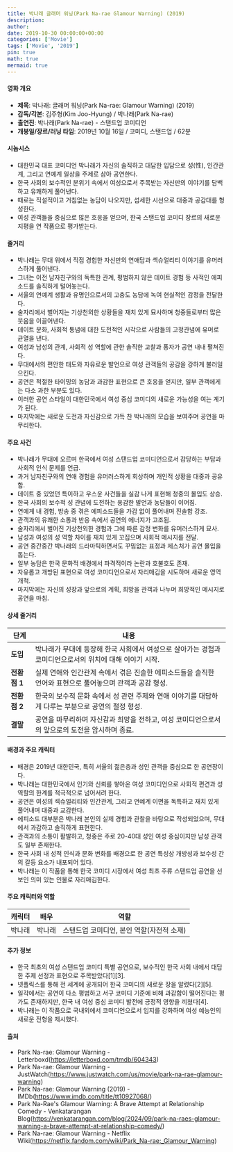 ```yaml
---
title: 박나래 글래머 워닝(Park Na-rae Glamour Warning) (2019)
description: 
author: 
date: 2019-10-30 00:00:00+00:00
categories: ['Movie']
tags: ['Movie', '2019']
pin: true
math: true
mermaid: true
---
```

#### 영화 개요

- **제목**: 박나래: 글래머 워닝(Park Na-rae: Glamour Warning) (2019)  
- **감독/각본**: 김주형(Kim Joo-Hyung) / 박나래(Park Na-rae)  
- **출연진**: 박나래(Park Na-rae) - 스탠드업 코미디언  
- **개봉일/장르/러닝 타임**: 2019년 10월 16일 / 코미디, 스탠드업 / 62분  

#### 시놉시스

- 대한민국 대표 코미디언 박나래가 자신의 솔직하고 대담한 입담으로 성(性), 인간관계, 그리고 연예계 일상을 주제로 삼아 공연한다.  
- 한국 사회의 보수적인 분위기 속에서 여성으로서 주목받는 자신만의 이야기를 담백하고 유쾌하게 풀어낸다.  
- 때로는 직설적이고 거침없는 농담이 나오지만, 섬세한 시선으로 대중과 공감대를 형성한다.  
- 여성 관객들을 중심으로 많은 호응을 얻으며, 한국 스탠드업 코미디 장르의 새로운 지평을 연 작품으로 평가받는다.  

#### 줄거리

- 박나래는 무대 위에서 직접 경험한 자신만의 연애담과 섹슈얼리티 이야기를 유머러스하게 풀어낸다.  
- 그녀는 이전 남자친구와의 독특한 관계, 평범하지 않은 데이트 경험 등 사적인 에피소드를 솔직하게 털어놓는다.  
- 서울의 연예계 생활과 유명인으로서의 고충도 농담에 녹여 현실적인 감정을 전달한다.  
- 술자리에서 벌어지는 기상천외한 상황들을 재치 있게 묘사하며 청중들로부터 많은 웃음을 이끌어낸다.  
- 데이트 문화, 사회적 통념에 대한 도전적인 시각으로 사람들의 고정관념에 유머로 균열을 낸다.  
- 여성과 남성의 관계, 사회적 성 역할에 관한 솔직한 고찰과 풍자가 공연 내내 펼쳐진다.  
- 무대에서의 편안한 태도와 자유로운 발언으로 여성 관객들의 공감을 강하게 불러일으킨다.  
- 공연은 적절한 타이밍의 농담과 과감한 표현으로 큰 호응을 얻지만, 일부 관객에게는 다소 과한 부분도 있다.  
- 이러한 공연 스타일이 대한민국에서 여성 중심 코미디의 새로운 가능성을 여는 계기가 된다.  
- 마지막에는 새로운 도전과 자신감으로 가득 찬 박나래의 모습을 보여주며 공연을 마무리한다.  

#### 주요 사건

- 박나래가 무대에 오르며 한국에서 여성 스탠드업 코미디언으로서 감당하는 부담과 사회적 인식 문제를 언급.  
- 과거 남자친구와의 연애 경험을 유머러스하게 회상하며 개인적 상황을 대중과 공유함.  
- 데이트 중 있었던 특이하고 우스운 사건들을 실감 나게 표현해 청중의 몰입도 상승.  
- 한국 사회의 보수적 성 관념에 도전하는 용감한 발언과 농담들이 이어짐.  
- 연예계 내 경험, 방송 중 겪은 에피소드들을 가감 없이 풀어내며 진솔함 강조.  
- 관객과의 유쾌한 소통과 반응 속에서 공연의 에너지가 고조됨.  
- 술자리에서 벌어진 기상천외한 경험과 그에 따른 감정 변화를 유머러스하게 묘사.  
- 남성과 여성의 성 역할 차이를 재치 있게 꼬집으며 사회적 메시지를 전달.  
- 공연 중간중간 박나래의 드라마틱하면서도 꾸밈없는 표정과 제스처가 공연 몰입을 돕는다.  
- 일부 농담은 한국 문화적 배경에서 파격적이라 논란과 호불호도 존재.  
- 자유롭고 개방된 표현으로 여성 코미디언으로서 자리매김을 시도하며 새로운 영역 개척.  
- 마지막에는 자신의 성장과 앞으로의 계획, 희망을 관객과 나누며 희망적인 메시지로 공연을 마침.  

#### 상세 줄거리

| **단계** | **내용** |
|----------|----------|
| **도입** | 박나래가 무대에 등장해 한국 사회에서 여성으로 살아가는 경험과 코미디언으로서의 위치에 대해 이야기 시작.  |
| **전환점 1** | 실제 연애와 인간관계 속에서 겪은 진솔한 에피소드들을 솔직한 언어와 표현으로 풀어놓으며 관객과 공감 형성. |
| **전환점 2** | 한국의 보수적 문화 속에서 성 관련 주제와 연애 이야기를 대담하게 다루는 부분으로 공연의 절정 형성. |
| **결말** | 공연을 마무리하며 자신감과 희망을 전하고, 여성 코미디언으로서의 앞으로의 도전을 암시하며 종료. |

#### 배경과 주요 캐릭터

- 배경은 2019년 대한민국, 특히 서울의 젊은층과 성인 관객을 중심으로 한 공연장이다.  
- 박나래는 대한민국에서 인기와 신뢰를 쌓아온 여성 코미디언으로 사회적 편견과 성 역할의 한계를 적극적으로 넘어서려 한다.  
- 공연은 여성의 섹슈얼리티와 인간관계, 그리고 연예계 이면을 독특하고 재치 있게 풀어내며 대중과 교감한다.  
- 에피소드 대부분은 박나래 본인의 실제 경험과 관찰을 바탕으로 작성되었으며, 무대에서 과감하고 솔직하게 표현한다.  
- 관객과의 소통이 활발하고, 청중은 주로 20-40대 성인 여성 중심이지만 남성 관객도 일부 존재한다.  
- 한국 사회 내 성적 인식과 문화 변화를 배경으로 한 공연 특성상 개방성과 보수성 간의 갈등 요소가 내포되어 있다.  
- 박나래는 이 작품을 통해 한국 코미디 시장에서 여성 최초 주류 스탠드업 공연을 선보인 의미 있는 인물로 자리매김한다.  

#### 주요 캐릭터와 역할

| **캐릭터** | **배우** | **역할**               |
|------------|----------|-----------------------|
| 박나래     | 박나래   | 스탠드업 코미디언, 본인 역할(자전적 소재) |

#### 추가 정보

- 한국 최초의 여성 스탠드업 코미디 특별 공연으로, 보수적인 한국 사회 내에서 대담한 주제 선정과 표현으로 주목받았다[1][3].  
- 넷플릭스를 통해 전 세계에 공개되어 한국 코미디의 새로운 장을 알렸다[2][5].  
- 일각에서는 공연이 다소 평범하고 서구 코미디 기준에 비해 과감함이 떨어진다는 평가도 존재하지만, 한국 내 여성 중심 코미디 발전에 긍정적 영향을 끼쳤다[4].  
- 박나래는 이 작품으로 국내외에서 코미디언으로서 입지를 강화하며 여성 예능인의 새로운 전형을 제시했다.  

#### 출처

- Park Na-rae: Glamour Warning - Letterboxd(https://letterboxd.com/tmdb/604343)  
- Park Na-rae: Glamour Warning - JustWatch(https://www.justwatch.com/us/movie/park-na-rae-glamour-warning)  
- Park Na-rae: Glamour Warning (2019) - IMDb(https://www.imdb.com/title/tt10927068/)  
- Park Na-Rae's Glamour Warning: A Brave Attempt at Relationship Comedy - Venkatarangan Blog(https://venkatarangan.com/blog/2024/09/park-na-raes-glamour-warning-a-brave-attempt-at-relationship-comedy/)  
- Park Na-rae: Glamour Warning - Netflix Wiki(https://netflix.fandom.com/wiki/Park_Na-rae:_Glamour_Warning)
